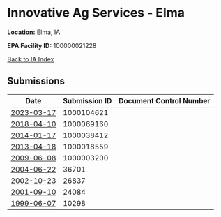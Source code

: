 # Innovative Ag Services - Elma

**Location:** Elma, IA

**EPA Facility ID:** 100000021228

[Back to IA Index](../../index.md)

## Submissions

| Date | Submission ID | Document Control Number |
|------|--------------|-------------------------|
| [2023-03-17](submissions/1000104621.md) | 1000104621 |  |
| [2018-04-10](submissions/1000069160.md) | 1000069160 |  |
| [2014-01-17](submissions/1000038412.md) | 1000038412 |  |
| [2013-04-18](submissions/1000018559.md) | 1000018559 |  |
| [2009-06-08](submissions/1000003200.md) | 1000003200 |  |
| [2004-06-22](submissions/36701.md) | 36701 |  |
| [2002-10-23](submissions/26837.md) | 26837 |  |
| [2001-09-10](submissions/24084.md) | 24084 |  |
| [1999-06-07](submissions/10298.md) | 10298 |  |
